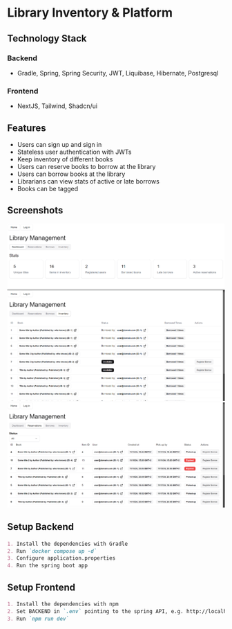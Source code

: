 # Library Inventory & Platform

## Technology Stack
### Backend
- Gradle, Spring, Spring Security, JWT, Liquibase, Hibernate, Postgresql
### Frontend
- NextJS, Tailwind, Shadcn/ui

## Features
- Users can sign up and sign in
- Stateless user authentication with JWTs
- Keep inventory of different books
- Users can reserve books to borrow at the library
- Users can borrow books at the library
- Librarians can view stats of active or late borrows
- Books can be tagged

## Screenshots

![stats](screenshots/stats.png)
![inventory](screenshots/inventory.png)
![reservations](screenshots/reservations.png)

## Setup Backend
```md
1. Install the dependencies with Gradle
2. Run `docker compose up -d`
3. Configure application.properties 
4. Run the spring boot app
```

## Setup Frontend
```md
1. Install the dependencies with npm
2. Set BACKEND in `.env` pointing to the spring API, e.g. http://localhost:8090
3. Run `npm run dev`
```